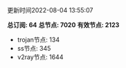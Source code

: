更新时间2022-08-04 13:55:07

**总订阅: 64**
**总节点: 7020**
**有效节点: 2123**
- trojan节点: 134
- ss节点: 345
- v2ray节点: 1644
